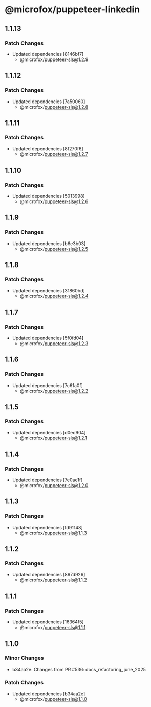 # @microfox/puppeteer-linkedin

## 1.1.13

### Patch Changes

- Updated dependencies [8146bf7]
  - @microfox/puppeteer-sls@1.2.9

## 1.1.12

### Patch Changes

- Updated dependencies [7a50060]
  - @microfox/puppeteer-sls@1.2.8

## 1.1.11

### Patch Changes

- Updated dependencies [8f270f6]
  - @microfox/puppeteer-sls@1.2.7

## 1.1.10

### Patch Changes

- Updated dependencies [5013998]
  - @microfox/puppeteer-sls@1.2.6

## 1.1.9

### Patch Changes

- Updated dependencies [b6e3b03]
  - @microfox/puppeteer-sls@1.2.5

## 1.1.8

### Patch Changes

- Updated dependencies [31860bd]
  - @microfox/puppeteer-sls@1.2.4

## 1.1.7

### Patch Changes

- Updated dependencies [5f0fd04]
  - @microfox/puppeteer-sls@1.2.3

## 1.1.6

### Patch Changes

- Updated dependencies [7c61a0f]
  - @microfox/puppeteer-sls@1.2.2

## 1.1.5

### Patch Changes

- Updated dependencies [d0ed904]
  - @microfox/puppeteer-sls@1.2.1

## 1.1.4

### Patch Changes

- Updated dependencies [7e0ae1f]
  - @microfox/puppeteer-sls@1.2.0

## 1.1.3

### Patch Changes

- Updated dependencies [fd91148]
  - @microfox/puppeteer-sls@1.1.3

## 1.1.2

### Patch Changes

- Updated dependencies [897d926]
  - @microfox/puppeteer-sls@1.1.2

## 1.1.1

### Patch Changes

- Updated dependencies [16364f5]
  - @microfox/puppeteer-sls@1.1.1

## 1.1.0

### Minor Changes

- b34aa2e: Changes from PR #536: docs_refactoring_june_2025

### Patch Changes

- Updated dependencies [b34aa2e]
  - @microfox/puppeteer-sls@1.1.0
